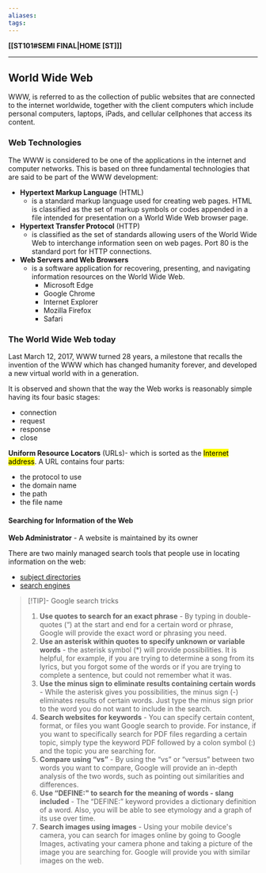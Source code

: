 ```yaml
---
aliases:
tags:
---
```

**[[ST101#SEMI FINAL|HOME [ST]]]**

---
## World Wide Web
WWW, is referred to as the collection of public websites that are connected to the internet worldwide, together with the client computers which include personal computers, laptops, iPads, and cellular cellphones that access its content.

### Web Technologies
The WWW is considered to be one of the applications in the internet and computer networks. This is based on three fundamental technologies that are said to be part of the WWW development:
- **Hypertext Markup Language** (HTML)
	- is a standard markup language used for creating web pages. HTML is classified as the set of markup symbols or codes appended in a file intended for presentation on a World Wide Web browser page.
- **Hypertext Transfer Protocol** (HTTP)
	- is classified as the set of standards allowing users of the World Wide Web to interchange information seen on web pages. Port 80 is the standard port for HTTP connections.
- **Web Servers and Web Browsers**
	- is a software application for recovering, presenting, and navigating information resources on the World Wide Web.
		- Microsoft Edge
		- Google Chrome
		- Internet Explorer
		- Mozilla Firefox
		- Safari

### The World Wide Web today
Last March 12, 2017, WWW turned 28 years, a milestone that recalls the invention of the WWW which has changed humanity forever, and developed a new virtual world with in a generation.

It is observed and shown that the way the Web works is reasonably simple having its four basic stages:
- connection
- request
- response
- close

**Uniform Resource Locators** (URLs)- which is sorted as the <mark class="hltr-blue">Internet address</mark>. A URL contains four parts:
- the protocol to use
- the domain name
- the path
- the file name

#### Searching for Information of the Web
**Web Administrator** - A website is maintained by its owner

There are two mainly managed search tools that people use in locating information on the web:
- [subject directories](ST101SEMIFINAL6subjectdirectories.md)
- [search engines](ST101SEMIFINAL6searchengines.md)

>[!TIP]- Google search tricks
>1. **Use quotes to search for an exact phrase** - By typing in double-quotes (“) at the start and end for a certain word or phrase, Google will provide the exact word or phrasing you need.
>2. **Use an asterisk within quotes to specify unknown or variable words** - the asterisk symbol (\*) will provide possibilities. It is helpful, for example, if you are trying to determine a song from its lyrics, but you forgot some of the words or if you are trying to complete a sentence, but could not remember what it was.
>3. **Use the minus sign to eliminate results containing certain words** - While the asterisk gives you possibilities, the minus sign (-) eliminates results of certain words. Just type the minus sign prior to the word you do not want to include in the search.
>4. **Search websites for keywords** - You can specify certain content, format, or files you want Google search to provide. For instance, if you want to specifically search for PDF files regarding a certain topic, simply type the keyword PDF followed by a colon symbol (:) and the topic you are searching for.
>5. **Compare using “vs”** - By using the “vs” or “versus” between two words you want to compare, Google will provide an in-depth analysis of the two words, such as pointing out similarities and differences.
>6. **Use “DEFINE:" to search for the meaning of words - slang included** - The “DEFINE:” keyword provides a dictionary definition of a word. Also, you will be able to see etymology and a graph of its use over time.
>7. **Search images using images** - Using your mobile device's camera, you can search for images online by going to Google Images, activating your camera phone and taking a picture of the image you are searching for. Google will provide you with similar images on the web.